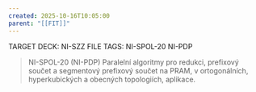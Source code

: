 ```yaml
---
created: 2025-10-16T10:05:00
parent: "[[FIT]]"
---
```


TARGET DECK: NI-SZZ
FILE TAGS: NI-SPOL-20 NI-PDP

> NI-SPOL-20 (NI-PDP)
> Paralelní algoritmy pro redukci, prefixový součet a segmentový prefixový součet na PRAM, v ortogonálních, hyperkubických a obecných topologiích, aplikace.
